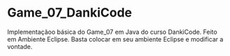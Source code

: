 # Game_07_DankiCode

Implementaçãoo básica do Game_07 em Java do curso DankiCode.
Feito em Ambiente Eclipse.
Basta colocar em seu ambiente Eclipse e modificar a vontade.